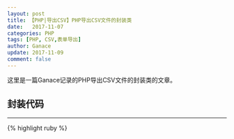 ```yaml
---
layout: post
title: 【PHP|导出CSV】PHP导出CSV文件的封装类
date:   2017-11-07
categories: PHP
tags: [PHP, CSV,表单导出]
author: Ganace
update: 2017-11-09
comment: false
---
```


这里是一篇Ganace记录的PHP导出CSV文件的封装类的文章。


## 封装代码

---

{% highlight ruby %}

<?php 
 #导出CSV表格封装类
class OutputCSV
{
    # $filename 为文件名，如'出库报表'
    # $headers 为表头,array数组，如array('a1','a2','a3','a4','a5');
    # $datas 为表中数据，array数组。可以是从数据库中取出的数组。
    public function getCSV($filename,$headers,$datas)
    {
        #设置内存占用
        set_time_limit(0);  
        ini_set('memory_limit', '512M');
        #打开文件句柄  
        $output = fopen('php://output', 'w') or die("Sorry,can't open php://output");  
        #设置头部信息，即此为一个csv文件   
        header("Content-Type: application/csv");  
        header("Content-Disposition: attachment; filename=$filename.csv");  
        #输出csv文件的表头 
        fputcsv($output, $headers);  
        #输出每一行数据到文件中  ,$result为从数据库中取出的数组
        foreach ($datas as $value) {
            fputcsv($output, array_values($value));  
        }
        #关闭文件句柄  
        fclose($output) or die("Sorry,can't close php://output");  
        exit;
    }
}

{% endhighlight %}

## 下载地址

---

[https://github.com/Ganace/Ganace.github.io/blob/master/assets/php/OutputCSV.php](https://github.com/Ganace/Ganace.github.io/blob/master/assets/php/OutputCSV.php)

---

[【PHP\|导出CSV】PHP导出CSV文件乱码解决办法](https://ganace.github.io/posts/php-get-csv-mess.html)

---
